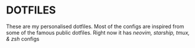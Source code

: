 # DOTFILES
These are my personalised dotfiles.
Most of the configs are inspired from some of the famous public dotfiles.
Right now it has *neovim, starship, tmux, & zsh* configs

